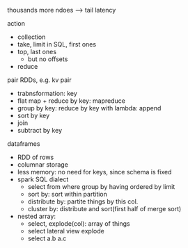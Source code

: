 thousands more ndoes --> tail latency

action
- collection
- take, limit in SQL, first ones
- top, last ones
  - but no offsets
- reduce


pair RDDs, e.g. kv pair
- trabnsformation: key
- flat map + reduce by key: mapreduce
- group by key: reduce by key with lambda: append
- sort by key
- join
- subtract by key

dataframes
- RDD of rows
- columnar storage
- less memory: no need for keys, since schema is fixed
- spark SQL dialect
  - select from where group by having ordered by limit
  - sort by: sort within partition
  - distribute by: partite things by this col.
  - cluster by: distribute and sort(first half of merge sort)
- nested array: 
  - select, explode(col): array of things
  - select lateral view explode
  - select a.b a.c